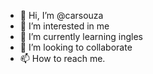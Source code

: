 - 👋 Hi, I’m @carsouza
- 👀 I’m interested in me
- 🌱 I’m currently learning ingles
- 💞️ I’m looking to collaborate
- 📫 How to reach me.

<!---
carsouza/carsouza is a ✨ special ✨ repository because its `README.md` (this file) appears on your GitHub profile.
You can click the Preview link to take a look at your changes.
--->
